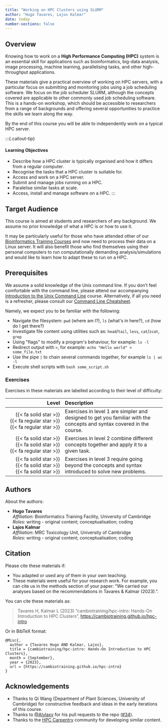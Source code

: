 ```yaml
---
title: "Working on HPC Clusters using SLURM"
author: "Hugo Tavares, Lajos Kalmar"
date: today
number-sections: false
---
```


## Overview 

Knowing how to work on a **High Performance Computing (HPC)** system is an essential skill for applications such as bioinformatics, big-data analysis, image processing, machine learning, parallelising tasks, and other high-throughput applications. 

These materials give a practical overview of working on HPC servers, with a particular focus on submitting and monitoring jobs using a job scheduling software. 
We focus on the job scheduler SLURM, although the concepts covered are applicable to other commonly used job scheduling software.
This is a hands-on workshop, which should be accessible to researchers from a range of backgrounds and offering several opportunities to practice the skills we learn along the way.

By the end of this course you will be able to independently work on a typical HPC server.

:::{.callout-tip}
#### Learning Objectives

- Describe how a HPC cluster is typically organised and how it differs from a regular computer.
- Recognise the tasks that a HPC cluster is suitable for. 
- Access and work on a HPC server.
- Submit and manage jobs running on a HPC.
- Paralelise similar tasks at scale.
- Access, install and manage software on a HPC.
:::


## Target Audience

This course is aimed at students and researchers of any background. 
We assume no prior knowledge of what a HPC is or how to use it.

It may be particularly useful for those who have attended other of our [Bioinformatics Training Courses](https://www.training.cam.ac.uk/bioinformatics/search) and now need to process their data on a Linux server. 
It will also benefit those who find themselves using their personal computers to run computationally demanding analysis/simulations and would like to learn how to adapt these to run on a HPC.


## Prerequisites

We assume a solid knowledge of the Unix command line. 
If you don't feel comfortable with the command line, please attend our accompanying [Introduction to the Unix Command Line](https://training.csx.cam.ac.uk/bioinformatics/course/bioinfo-unix2) course.
Alternatively, if all you need is a refresher, please consult our [Command Line Cheatsheet](99-unix_cheatsheet.html). 

Namely, we expect you to be familiar with the following:

- Navigate the filesystem: `pwd` (where am I?), `ls` (what's in here?), `cd` (how do I get there?)
- Investigate file content using utilities such as: `head`/`tail`, `less`, `cat`/`zcat`, `grep`
- Using "flags" to modify a program's behaviour, for example: `ls -l`
- Redirect output with `>`, for example: `echo "Hello world" > some_file.txt`
- Use the pipe `|` to chain several commands together, for example `ls | wc -l`
- Execute shell scripts with `bash some_script.sh`


<!-- Training Developer note: comment the following section out if you did not assign levels to your exercises -->
### Exercises

Exercises in these materials are labelled according to their level of difficulty:

| Level | Description |
| ----: | :---------- |
| {{< fa solid star >}} {{< fa regular star >}} {{< fa regular star >}} | Exercises in level 1 are simpler and designed to get you familiar with the concepts and syntax covered in the course. |
| {{< fa solid star >}} {{< fa solid star >}} {{< fa regular star >}} | Exercises in level 2 combine different concepts together and apply it to a given task. |
| {{< fa solid star >}} {{< fa solid star >}} {{< fa solid star >}} | Exercises in level 3 require going beyond the concepts and syntax introduced to solve new problems. |


## Authors
<!-- 
The listing below shows an example of how you can give more details about yourself.
These examples include icons with links to GitHub and Orcid. 
-->

About the authors:

- **Hugo Tavares**
  <a href="https://orcid.org/0000-0001-9373-2726" target="_blank"><i class="fa-brands fa-orcid" style="color:#a6ce39"></i></a> 
  <a href="https://github.com/tavareshugo" target="_blank"><i class="fa-brands fa-github" style="color:#4078c0"></i></a>  
  _Affiliation_: Bioinformatics Training Facility, University of Cambridge  
  _Roles_: writing - original content; conceptualisation; coding
- **Lajos Kalmar**
  <a href="https://github.com/" target="_blank"><i class="fa-brands fa-github" style="color:#4078c0"></i></a>  
  _Affiliation_: MRC Toxicology Unit, University of Cambridge  
  _Roles_: writing - original content; conceptualisation; coding


## Citation

Please cite these materials if:

- You adapted or used any of them in your own teaching.
- These materials were useful for your research work. For example, you can cite us in the methods section of your paper: "We carried our analyses based on the recommendations in Tavares & Kalmar (2023).".

You can cite these materials as:

> Tavares H, Kalmar L (2023) “cambiotraining/hpc-intro: Hands-On Introduction to HPC Clusters”, https://cambiotraining.github.io/hpc-intro

Or in BibTeX format:

```
@Misc{,
  author = {Tavares Hugo AND Kalmar, Lajos},
  title = {cambiotraining/hpc-intro: Hands-On Introduction to HPC Clusters},
  month = {September},
  year = {2023},
  url = {https://cambiotraining.github.io/hpc-intro}
}
```

## Acknowledgements

<!-- if there are no acknowledgements we can delete this section -->

- Thanks to Qi Wang (Department of Plant Sciences, University of Cambridge) for constructive feedback and ideas in the early iterations of this course.
- Thanks to [@Alylaxy](https://github.com/Alylaxy) for his pull requests to the repo ([#34](https://github.com/cambiotraining/hpc-intro/pull/34)).
- Thanks to the [HPC Carpentry](https://www.hpc-carpentry.org/index.html) community for developing similar content.

